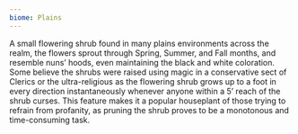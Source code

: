 ```yaml
---
biome: Plains
---
```

A small flowering shrub found in many plains environments across the realm, the flowers sprout through Spring, Summer, and Fall months, and resemble nuns’ hoods, even maintaining the black and white coloration. Some believe the shrubs were raised using magic in a conservative sect of Clerics or the ultra-religious as the flowering shrub grows up to a foot in every direction instantaneously whenever anyone within a 5’ reach of the shrub curses. This feature makes it a popular houseplant of those trying to refrain from profanity, as pruning the shrub proves to be a monotonous and time-consuming task. 

